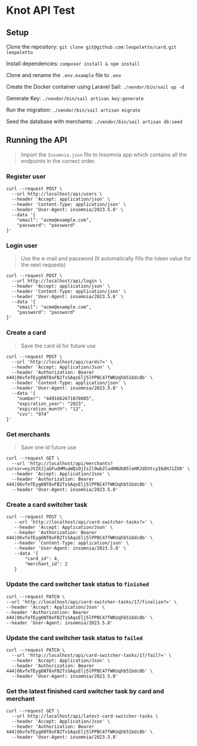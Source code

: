 # Knot API Test

## Setup

Clone the repository: `git clone git@github.com:leopoletto/card.git leopoletto`

Install dependencies: `composer install & npm install`

Clone and rename the `.env.example` file to `.env`

Create the Docker container using Laravel Sail: `./vendor/bin/sail up -d`

Generate Key: `./vendor/bin/sail artisan key:generate`

Run the migration: `./vendor/bin/sail artisan migrate`

Seed the database with merchants: `./vendor/bin/sail artisan db:seed`

## Running the API

> Import the `Insomnia.json` file to Insomnia app which contains all the endpoints in the correct order.

###  Register user 

```CURL
curl --request POST \
  --url http://localhost/api/users \
  --header 'Accept: application/json' \
  --header 'Content-Type: application/json' \
  --header 'User-Agent: insomnia/2023.5.8' \
  --data '{
	"email": "acme@example.com",
	"password": "password"
}'
```
### Login user
> Use the e-mail and password (It automatically fills the token value for the next requests)

```CURL
curl --request POST \
  --url http://localhost/api/login \
  --header 'Accept: application/json' \
  --header 'Content-Type: application/json' \
  --header 'User-Agent: insomnia/2023.5.8' \
  --data '{
	"email": "acme@example.com",
	"password": "password"
}'
```

###  Create a card
> Save the card id for future use
> 
```CURL
curl --request POST \
  --url 'http://localhost/api/cards?=' \
  --header 'Accept: Application/Json' \
  --header 'Authorization: Bearer 444|O6vfeTEyg6NT8xFB2TsSAqsElj5lPPBC47fWKUqhb51bdc8b' \
  --header 'Content-Type: application/json' \
  --header 'User-Agent: insomnia/2023.5.8' \
  --data '{
	"number": "4491662671878085",
	"expiration_year": "2023",
	"expiration_month": "12",
	"cvv": "974"
}'
```

### Get merchants 
> Save one id future use

```CURL
curl --request GET \
  --url 'http://localhost/api/merchants?cursor=eyJtZXJjaGFudHMuaWQiOjIsIl9wb2ludHNUb05leHRJdGVtcyI6dHJ1ZX0' \
  --header 'Accept: Application/Json' \
  --header 'Authorization: Bearer 444|O6vfeTEyg6NT8xFB2TsSAqsElj5lPPBC47fWKUqhb51bdc8b' \
  --header 'User-Agent: insomnia/2023.5.8'
```

### Create a card switcher task

```CURL
curl --request POST \
   --url 'http://localhost/api/card-switcher-tasks?=' \
   --header 'Accept: Application/Json' \
   --header 'Authorization: Bearer 444|O6vfeTEyg6NT8xFB2TsSAqsElj5lPPBC47fWKUqhb51bdc8b' \
   --header 'Content-Type: application/json' \
   --header 'User-Agent: insomnia/2023.5.8' \
   --data '{
       "card_id": 4,
       "merchant_id": 2
   }
```
### Update the card switcher task status to `finished`

```CURL
curl --request PATCH \
--url 'http://localhost/api/card-switcher-tasks/17/finalize?=' \
--header 'Accept: Application/Json' \
--header 'Authorization: Bearer 444|O6vfeTEyg6NT8xFB2TsSAqsElj5lPPBC47fWKUqhb51bdc8b' \
--header 'User-Agent: insomnia/2023.5.8'
```

### Update the card switcher task status to `failed`

```CURL
curl --request PATCH \
  --url 'http://localhost/api/card-switcher-tasks/17/fail?=' \
  --header 'Accept: Application/Json' \
  --header 'Authorization: Bearer 444|O6vfeTEyg6NT8xFB2TsSAqsElj5lPPBC47fWKUqhb51bdc8b' \
  --header 'User-Agent: insomnia/2023.5.8'
```

### Get the latest finished card switcher task by card and merchant 

```CURL
curl --request GET \
  --url http://localhost/api/latest-card-switcher-tasks \
  --header 'Accept: Application/Json' \
  --header 'Authorization: Bearer 444|O6vfeTEyg6NT8xFB2TsSAqsElj5lPPBC47fWKUqhb51bdc8b' \
  --header 'User-Agent: insomnia/2023.5.8'
```




